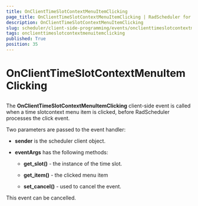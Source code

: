```yaml
---
title: OnClientTimeSlotContextMenuItemClicking
page_title: OnClientTimeSlotContextMenuItemClicking | RadScheduler for ASP.NET AJAX Documentation
description: OnClientTimeSlotContextMenuItemClicking
slug: scheduler/client-side-programming/events/onclienttimeslotcontextmenuitemclicking
tags: onclienttimeslotcontextmenuitemclicking
published: True
position: 35
---
```


# OnClientTimeSlotContextMenuItemClicking



## 

The **OnClientTimeSlotContextMenuItemClicking** client-side event is called when a time slotcontext menu item is clicked, before RadScheduler processes the click event.

Two parameters are passed to the event handler:

* **sender** is the scheduler client object.

* **eventArgs** has the following methods:

	* **get_slot()** - the instance of the time slot.

	* **get_item()** - the clicked menu item

	* **set_cancel()** - used to cancel the event.

This event can be cancelled.
